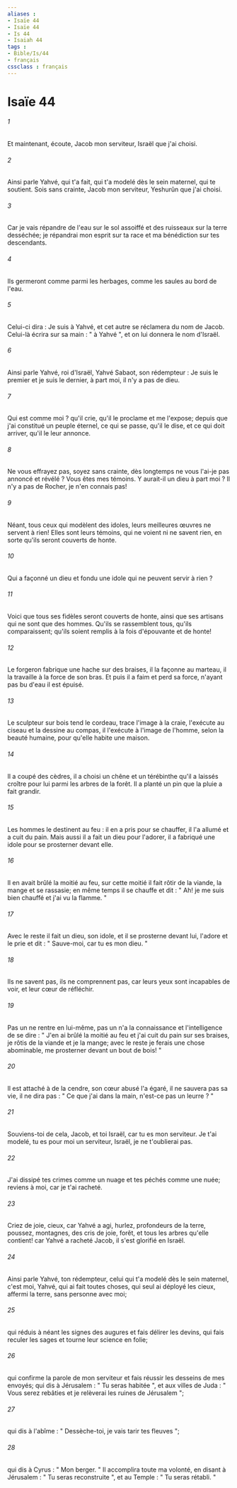 ```yaml
---
aliases : 
- Isaïe 44
- Isaïe 44
- Is 44
- Isaiah 44
tags : 
- Bible/Is/44
- français
cssclass : français
---
```


# Isaïe 44

###### 1
Et maintenant, écoute, Jacob mon serviteur, Israël que j'ai choisi. 
###### 2
Ainsi parle Yahvé, qui t'a fait, qui t'a modelé dès le sein maternel, qui te soutient. Sois sans crainte, Jacob mon serviteur, Yeshurûn que j'ai choisi. 
###### 3
Car je vais répandre de l'eau sur le sol assoiffé et des ruisseaux sur la terre desséchée; je répandrai mon esprit sur ta race et ma bénédiction sur tes descendants. 
###### 4
Ils germeront comme parmi les herbages, comme les saules au bord de l'eau. 
###### 5
Celui-ci dira : Je suis à Yahvé, et cet autre se réclamera du nom de Jacob. Celui-là écrira sur sa main : " à Yahvé ", et on lui donnera le nom d'Israël. 
###### 6
Ainsi parle Yahvé, roi d'Israël, Yahvé Sabaot, son rédempteur : Je suis le premier et je suis le dernier, à part moi, il n'y a pas de dieu. 
###### 7
Qui est comme moi ? qu'il crie, qu'il le proclame et me l'expose; depuis que j'ai constitué un peuple éternel, ce qui se passe, qu'il le dise, et ce qui doit arriver, qu'il le leur annonce. 
###### 8
Ne vous effrayez pas, soyez sans crainte, dès longtemps ne vous l'ai-je pas annoncé et révélé ? Vous êtes mes témoins. Y aurait-il un dieu à part moi ? Il n'y a pas de Rocher, je n'en connais pas! 
###### 9
Néant, tous ceux qui modèlent des idoles, leurs meilleures œuvres ne servent à rien! Elles sont leurs témoins, qui ne voient ni ne savent rien, en sorte qu'ils seront couverts de honte. 
###### 10
Qui a façonné un dieu et fondu une idole qui ne peuvent servir à rien ? 
###### 11
Voici que tous ses fidèles seront couverts de honte, ainsi que ses artisans qui ne sont que des hommes. Qu'ils se rassemblent tous, qu'ils comparaissent; qu'ils soient remplis à la fois d'épouvante et de honte! 
###### 12
Le forgeron fabrique une hache sur des braises, il la façonne au marteau, il la travaille à la force de son bras. Et puis il a faim et perd sa force, n'ayant pas bu d'eau il est épuisé. 
###### 13
Le sculpteur sur bois tend le cordeau, trace l'image à la craie, l'exécute au ciseau et la dessine au compas, il l'exécute à l'image de l'homme, selon la beauté humaine, pour qu'elle habite une maison. 
###### 14
Il a coupé des cèdres, il a choisi un chêne et un térébinthe qu'il a laissés croître pour lui parmi les arbres de la forêt. Il a planté un pin que la pluie a fait grandir. 
###### 15
Les hommes le destinent au feu : il en a pris pour se chauffer, il l'a allumé et a cuit du pain. Mais aussi il a fait un dieu pour l'adorer, il a fabriqué une idole pour se prosterner devant elle. 
###### 16
Il en avait brûlé la moitié au feu, sur cette moitié il fait rôtir de la viande, la mange et se rassasie; en même temps il se chauffe et dit : " Ah! je me suis bien chauffé et j'ai vu la flamme. " 
###### 17
Avec le reste il fait un dieu, son idole, et il se prosterne devant lui, l'adore et le prie et dit : " Sauve-moi, car tu es mon dieu. " 
###### 18
Ils ne savent pas, ils ne comprennent pas, car leurs yeux sont incapables de voir, et leur cœur de réfléchir. 
###### 19
Pas un ne rentre en lui-même, pas un n'a la connaissance et l'intelligence de se dire : " J'en ai brûlé la moitié au feu et j'ai cuit du pain sur ses braises, je rôtis de la viande et je la mange; avec le reste je ferais une chose abominable, me prosterner devant un bout de bois! " 
###### 20
Il est attaché à de la cendre, son cœur abusé l'a égaré, il ne sauvera pas sa vie, il ne dira pas : " Ce que j'ai dans la main, n'est-ce pas un leurre ? " 
###### 21
Souviens-toi de cela, Jacob, et toi Israël, car tu es mon serviteur. Je t'ai modelé, tu es pour moi un serviteur, Israël, je ne t'oublierai pas. 
###### 22
J'ai dissipé tes crimes comme un nuage et tes péchés comme une nuée; reviens à moi, car je t'ai racheté. 
###### 23
Criez de joie, cieux, car Yahvé a agi, hurlez, profondeurs de la terre, poussez, montagnes, des cris de joie, forêt, et tous les arbres qu'elle contient! car Yahvé a racheté Jacob, il s'est glorifié en Israël. 
###### 24
Ainsi parle Yahvé, ton rédempteur, celui qui t'a modelé dès le sein maternel, c'est moi, Yahvé, qui ai fait toutes choses, qui seul ai déployé les cieux, affermi la terre, sans personne avec moi; 
###### 25
qui réduis à néant les signes des augures et fais délirer les devins, qui fais reculer les sages et tourne leur science en folie; 
###### 26
qui confirme la parole de mon serviteur et fais réussir les desseins de mes envoyés; qui dis à Jérusalem : " Tu seras habitée ", et aux villes de Juda : " Vous serez rebâties et je relèverai les ruines de Jérusalem "; 
###### 27
qui dis à l'abîme : " Dessèche-toi, je vais tarir tes fleuves "; 
###### 28
qui dis à Cyrus : " Mon berger. " Il accomplira toute ma volonté, en disant à Jérusalem : " Tu seras reconstruite ", et au Temple : " Tu seras rétabli. " 
